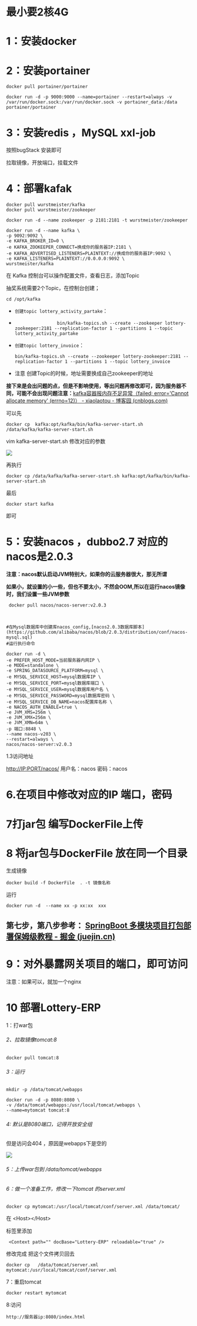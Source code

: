 # 最小要2核4G

# 1：安装docker

# 2：安装portainer

    docker pull portainer/portainer

```
docker run -d -p 9000:9000 --name=portainer --restart=always -v /var/run/docker.sock:/var/run/docker.sock -v portainer_data:/data portainer/portainer

```

# 3：安装redis ，MySQL  xxl-job

按照bugStack 安装即可

拉取镜像，开放端口，挂载文件

# 4：部署kafak

```
docker pull wurstmeister/kafka
docker pull wurstmeister/zookeeper

```

    docker run -d --name zookeeper -p 2181:2181 -t wurstmeister/zookeeper

```
docker run -d --name kafka \
-p 9092:9092 \
-e KAFKA_BROKER_ID=0 \
-e KAFKA_ZOOKEEPER_CONNECT=换成你的服务器IP:2181 \
-e KAFKA_ADVERTISED_LISTENERS=PLAINTEXT://换成你的服务器IP:9092 \
-e KAFKA_LISTENERS=PLAINTEXT://0.0.0.0:9092 \
wurstmeister/kafka

```

在 Kafka 控制台可以操作配置文件，查看日志，添加Topic

抽奖系统需要2个Topic，在控制台创建；

    cd /opt/kafka

*   `创建topic lottery_activity_partake`：

*
                      bin/kafka-topics.sh --create --zookeeper lottery-zookeeper:2181 --replication-factor 1 --partitions 1 --topic lottery_activity_partake

*   `创建topic lottery_invoice`：

        bin/kafka-topics.sh --create --zookeeper lottery-zookeeper:2181 --replication-factor 1 --partitions 1 --topic lottery_invoice

*   注意 创建Topic的时候，地址需要换成自己zookeeper的地址

**接下来是会出问题的点，但是不影响使用，等出问题再修改即可，因为服务器不同，可能不会出现问题注意：**[kafka容器报内存不足异常（failed; error='Cannot allocate memory' (errno=12)） - xiaolaotou - 博客园 (cnblogs.com)](https://www.cnblogs.com/yfb918/p/10598619.html)

可以先

    docker cp  kafka:opt/kafka/bin/kafka-server-start.sh /data/kafka/kafka-server-start.sh

vim kafka-server-start.sh  修改对应的参数

![](https://gitee.com/liangzicao/imgs/raw/master/202307201510568.png)

再执行

```
docker cp /data/kafka/kafka-server-start.sh kafka:opt/kafka/bin/kafka-server-start.sh

```

最后

    docker start kafka 

即可

# 5：安装nacos ，dubbo2.7 对应的nacos是2.0.3

**注意：nacos默认启动JVM特别大，如果你的云服务器很大，那无所谓**

**如果小，就设置的小一些，但也不要太小，不然会OOM,所以在运行nacos镜像时，我们设置一些JVM参数**

     docker pull nacos/nacos-server:v2.0.3



    #在Mysql数据库中创建库nacos_config,[nacos2.0.3数据库脚本](https://github.com/alibaba/nacos/blob/2.0.3/distribution/conf/nacos-mysql.sql)      
    #运行执行命令
    
    docker run -d \
    -e PREFER_HOST_MODE=当前服务器内网IP \
    -e MODE=standalone \
    -e SPRING_DATASOURCE_PLATFORM=mysql \
    -e MYSQL_SERVICE_HOST=mysql数据库IP \
    -e MYSQL_SERVICE_PORT=mysql数据库端口 \
    -e MYSQL_SERVICE_USER=mysql数据库用户名 \
    -e MYSQL_SERVICE_PASSWORD=mysql数据库密码 \
    -e MYSQL_SERVICE_DB_NAME=nacos配置库名称 \
    -e NACOS_AUTH_ENABLE=true \
    -e JVM_XMS=256m \
    -e JVM_XMX=256m \
    -e JVM_XMN=64m \
    -p 端口:8848 \
    --name nacos-v203 \
    --restart=always \
    nacos/nacos-server:v2.0.3

1.3访问地址

<http://IP:PORT/nacos/> 用户名：nacos 密码：nacos

# 6.在项目中修改对应的IP 端口，密码

# 7打jar包 编写DockerFile上传

# 8 将jar包与DockerFile 放在同一个目录

生成镜像

    docker build -f DockerFile  . -t 镜像名称

运行

    docker run -d  --name xx -p xx:xx  xxx

## **第七步，第八步参考：** [SpringBoot 多模块项目打包部署保姆级教程 - 掘金 (juejin.cn)](https://juejin.cn/post/7223593286698680375)

# 9：对外暴露网关项目的端口，即可访问

注意：如果可以，就加一个nginx

# 10 部署Lottery-ERP

1：打war包

###### 2、拉取镜像tomcat:8

    docker pull tomcat:8

###### 3：运行

    mkdir -p /data/tomcat/webapps
    
    docker run -d -p 8080:8080 \
    -v /data/tomcat/webapps:/usr/local/tomcat/webapps \
    --name=mytomcat tomcat:8

###### 4:  默认是8080端口，记得开放安全组

但是访问会404 ，原因是webapps下是空的

![](https://gitee.com/liangzicao/imgs/raw/master/20230614225116.png)

###### 5：上传war包到 /data/tomcat/webapps

###### 6：做一个准备工作，修改一下tomcat 的server.xml

```
docker cp mytomcat:/usr/local/tomcat/conf/server.xml /data/tomcat/

```

在 \<Host>\</Host>

标签里添加

     <Context path="" docBase="Lottery-ERP" reloadable="true" />

修改完成 把这个文件拷贝回去

    docker cp   /data/tomcat/server.xml mytomcat:/usr/local/tomcat/conf/server.xml 

7：重启tomcat

    docker restart mytomcat

8:访问

    http://服务器ip:8080/index.html

